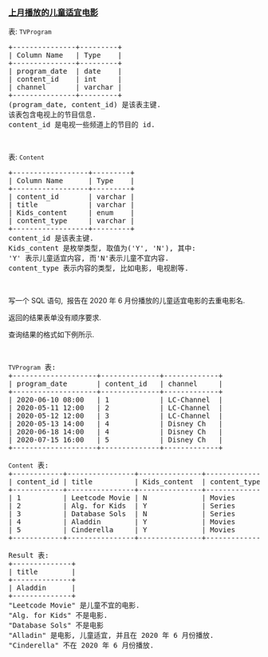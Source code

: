 ### [上月播放的儿童适宜电影](https://leetcode-cn.com/problems/friendly-movies-streamed-last-month)

<p>表: <code>TVProgram</code></p>

<pre>
+---------------+---------+
| Column Name   | Type    |
+---------------+---------+
| program_date  | date    |
| content_id    | int     |
| channel       | varchar |
+---------------+---------+
(program_date, content_id) 是该表主键.
该表包含电视上的节目信息.
content_id 是电视一些频道上的节目的 id.</pre>

<p>&nbsp;</p>

<p>表: <code>Content</code></p>

<pre>
+------------------+---------+
| Column Name      | Type    |
+------------------+---------+
| content_id       | varchar |
| title            | varchar |
| Kids_content     | enum    |
| content_type     | varchar |
+------------------+---------+
content_id 是该表主键.
Kids_content 是枚举类型, 取值为(&#39;Y&#39;, &#39;N&#39;), 其中: 
&#39;Y&#39; 表示儿童适宜内容, 而&#39;N&#39;表示儿童不宜内容.
content_type&nbsp;表示内容的类型, 比如电影, 电视剧等.
</pre>

<p>&nbsp;</p>

<p>写一个 SQL 语句,&nbsp;&nbsp;报告在 2020 年 6 月份播放的儿童适宜电影的去重电影名.</p>

<p>返回的结果表单没有顺序要求.</p>

<p>查询结果的格式如下例所示.</p>

<p>&nbsp;</p>

<pre>
<code>TVProgram</code> 表:
+--------------------+--------------+-------------+
| program_date       | content_id   | channel     |
+--------------------+--------------+-------------+
| 2020-06-10 08:00   | 1            | LC-Channel  |
| 2020-05-11 12:00   | 2            | LC-Channel  |
| 2020-05-12 12:00   | 3            | LC-Channel  |
| 2020-05-13 14:00   | 4            | Disney Ch   |
| 2020-06-18 14:00   | 4            | Disney Ch   |
| 2020-07-15 16:00   | 5            | Disney Ch   |
+--------------------+--------------+-------------+

<code>Content</code> 表:
+------------+----------------+---------------+---------------+
| content_id | title          | Kids_content  | content_type  |
+------------+----------------+---------------+---------------+
| 1          | Leetcode Movie | N             | Movies        |
| 2          | Alg. for Kids  | Y             | Series        |
| 3          | Database Sols  | N             | Series        |
| 4          | Aladdin        | Y             | Movies        |
| 5          | Cinderella     | Y             | Movies        |
+------------+----------------+---------------+---------------+

Result 表:
+--------------+
| title        |
+--------------+
| Aladdin      |
+--------------+
&quot;Leetcode Movie&quot; 是儿童不宜的电影.
&quot;Alg. for Kids&quot; 不是电影.
&quot;Database Sols&quot; 不是电影
&quot;Alladin&quot; 是电影, 儿童适宜, 并且在 2020 年 6 月份播放.
&quot;Cinderella&quot; 不在 2020 年 6 月份播放.
</pre>

